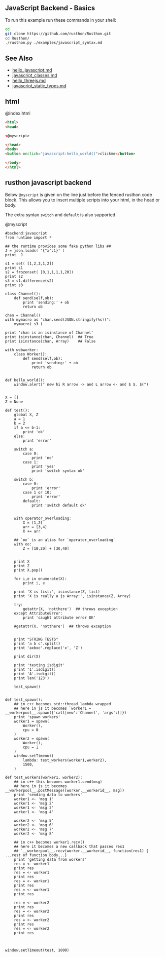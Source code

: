 JavaScript Backend - Basics
-------

To run this example run these commands in your shell:

```bash
cd
git clone https://github.com/rusthon/Rusthon.git
cd Rusthon/
./rusthon.py ./examples/javascript_syntax.md
```

See Also
--------
* [hello_javascript.md](hello_javascript.md)
* [javascript_classes.md](javascript_classes.md)
* [hello_threejs.md](hello_threejs.md)
* [javascript_static_types.md](javascript_static_types.md)



html
----


@index.html
```html
<html>
<head>

<@myscript>

</head>
<body>
<button onclick="javascript:hello_world()">clickme</button>

</body>
</html>
```


rusthon javascript backend
--------------------------

Below `@myscript` is given on the line just before the fenced rusthon code block.  This allows you to insert multiple scripts into your html, in the head or body.

The extra syntax `switch` and `default` is also supported.

@myscript
```rusthon
#backend:javascript
from runtime import *

## the runtime provides some fake python libs ##
J = json.loads( '{"x":1}' )  
print  J 

s1 = set( [1,2,3,1,2])
print s1
s2 = frozenset( [0,1,1,1,1,20])
print s2
s3 = s1.difference(s2)
print s3

class Channel():
	def send(self,ob):
		print 'sending:' + ob
		return ob

chan = Channel()
with mymacro as "chan.send(JSON.stringify(%s))":
	mymacro( s3 )

print 'chan is an isinstance of Channel'
print isinstance(chan, Channel)  ## True
print isinstance(chan, Array)    ## False

with webworker:
	class Worker():
		def send(self,ob):
			print 'sending:' + ob
			return ob


def hello_world():
	window.alert(" new hi R arrow -> and L arrow <- and $ $. $(")


X = []
Z = None

def test():
	global X, Z
	a = 1
	b = 2
	if a <= b-1:
		print 'ok'
	else:
		print 'error'

	switch a:
		case 0:
			print 'no'
		case 1:
			print 'yes'
			print 'switch syntax ok'

	switch b:
		case 0:
			print 'error'
		case 1 or 10:
			print 'error'
		default:
			print 'switch default ok'


	with operator_overloading:
		X = [1,2]
		arr = [3,4]
		X += arr

	## `oo` is an alias for `operator_overloading`
	with oo:
		Z = [10,20] + [30,40]


	print X
	print Z
	print X.pop()

	for i,e in enumerate(X):
		print i, e

	print 'X is list:', isinstance(Z, list)
	print 'X is really a js Array:', isinstance(Z, Array)

	try:
		getattr(X, 'notthere')  ## throws exception
	except AttributeError:
		print 'caught attribute error OK'

	#getattr(X, 'notthere')  ## throws exception


	print "STRING TESTS"
	print 'a b c'.split()
	print 'axbxc'.replace('x', 'Z')

	print dir(X)

	print 'testing isdigit'
	print '1'.isdigit()
	print 'A'.isdigit()
	print len('123')

	test_spawn()


def test_spawn():
	## in c++ becomes std::thread lambda wrapped
	## here in js it becomes `worker1 = __workerpool__.spawn({'call|new':'Channel', 'args':[]})
	print 'spawn workers'
	worker1 = spawn(
		Worker(),
		cpu = 0
	)
	worker2 = spawn(
		Worker(),
		cpu = 1
	)
	window.setTimeout(
		lambda: test_workers(worker1,worker2),
		1500,
	)

def test_workers(worker1, worker2):
	## in c++ this becomes worker1.send(msg)
	## here in js it becomes __workerpool__.postMessage([worker.__workerid__, msg])
	print 'sending data to workers'
	worker1 <- 'msg 1'
	worker1 <- 'msg 2'
	worker1 <- 'msg 3'
	worker1 <- 'msg 4'

	worker2 <- 'msg 5'
	worker2 <- 'msg 6'
	worker2 <- 'msg 7'
	worker2 <- 'msg 8'

	## in c++ becomes worker1.recv()
	## here it becomes a new callback that passes res1
	## `__workerpool__.recv(worker.__workerid__, function(res1) { ...rest of function body...}
	print 'getting data from workers'
	res = <- worker1
	print res
	res = <- worker1
	print res
	res = <- worker1
	print res
	res = <- worker1
	print res

	res = <- worker2
	print res
	res = <- worker2
	print res
	res = <- worker2
	print res
	res = <- worker2
	print res



window.setTimeout(test, 1000)

```
